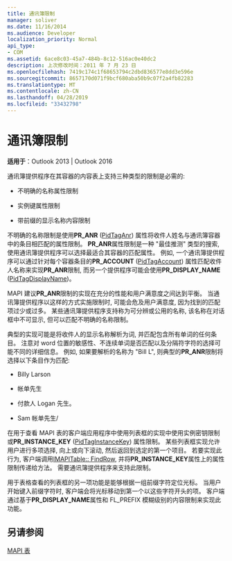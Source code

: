 ```yaml
---
title: 通讯簿限制
manager: soliver
ms.date: 11/16/2014
ms.audience: Developer
localization_priority: Normal
api_type:
- COM
ms.assetid: 6ace8c03-45a7-484b-8c12-516ac0e40dc2
description: 上次修改时间：2011 年 7 月 23 日
ms.openlocfilehash: 7419c174c1f68653794c2dbd836577e8dd3e596e
ms.sourcegitcommit: 8657170d071f9bcf680aba50b9c07f2a4fb82283
ms.translationtype: MT
ms.contentlocale: zh-CN
ms.lasthandoff: 04/28/2019
ms.locfileid: "33432798"
---
```

# <a name="address-book-restrictions"></a>通讯簿限制

  
  
**适用于**：Outlook 2013 | Outlook 2016 
  
通讯簿提供程序在其容器的内容表上支持三种类型的限制是必需的:
  
- 不明确的名称属性限制
    
- 实例键属性限制
    
- 带前缀的显示名称内容限制
    
不明确的名称限制是使用**PR_ANR** ([PidTagAnr](pidtaganr-canonical-property.md)) 属性将收件人姓名与通讯簿容器中的条目相匹配的属性限制。 **PR_ANR**属性限制是一种 "最佳推测" 类型的搜索, 使用通讯簿提供程序可以选择最适合其容器的匹配属性。 例如, 一个通讯簿提供程序可以通过针对每个容器条目的**PR_ACCOUNT** ([PidTagAccount](pidtagaccount-canonical-property.md)) 属性匹配收件人名称来实现**PR_ANR**限制, 而另一个提供程序可能会使用**PR_DISPLAY_NAME** ([PidTagDisplayName](pidtagdisplayname-canonical-property.md))。
  
MAPI 建议**PR_ANR**限制的实现在充分的性能和用户满意度之间达到平衡。 当通讯簿提供程序以这样的方式实施限制时, 可能会危及用户满意度, 因为找到的匹配项过少或过多。 某些通讯簿提供程序支持称为可分辨或公用的名称, 该名称在对话框中不可显示, 但可以匹配不明确的名称限制。 
  
典型的实现可能是将收件人的显示名称解析为词, 并匹配包含所有单词的任何条目。 注意对 word 位置的敏感性、不连续单词是否匹配以及分隔符字符的选择可能不同的详细信息。 例如, 如果要解析的名称为 "Bill L", 则典型的**PR_ANR**限制将选择以下条目作为匹配: 
  
- Billy Larson
    
- 帐单先生
    
- 付款人 Logan 先生。 
    
- Sam 帐单先生/
    
在用于查看 MAPI 表的客户端应用程序中使用列表框的实现中使用实例密钥限制或**PR_INSTANCE_KEY** ([PidTagInstanceKey](pidtaginstancekey-canonical-property.md)) 属性限制。 某些列表框实现允许用户进行多项选择, 向上或向下滚动, 然后返回到选定的第一个项目。 若要实现此行为, 客户端调用[IMAPITable:: FindRow](imapitable-findrow.md), 并将**PR_INSTANCE_KEY**属性上的属性限制传递给方法。 需要通讯簿提供程序来支持此限制。 
  
用于表格查看的列表框的另一项功能是能够根据一组前缀字符定位光标。 当用户开始键入前缀字符时, 客户端会将光标移动到第一个以这些字符开头的项。 客户端通过基于**PR_DISPLAY_NAME**属性和 FL_PREFIX 模糊级别的内容限制来实现此功能。 
  
## <a name="see-also"></a>另请参阅



[MAPI 表](mapi-tables.md)

